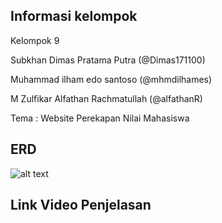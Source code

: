 ## Informasi kelompok

Kelompok 9

Subkhan Dimas Pratama Putra (@Dimas171100)

Muhammad ilham edo santoso (@mhmdilhames)

M Zulfikar Alfathan Rachmatullah (@alfathanR)

Tema : Website Perekapan Nilai Mahasiswa


## ERD
![alt text](https://github.com/Keyzo1122/Final_Project/public/template/src/assets/images/profile/erd.jpg)


## Link Video Penjelasan 

